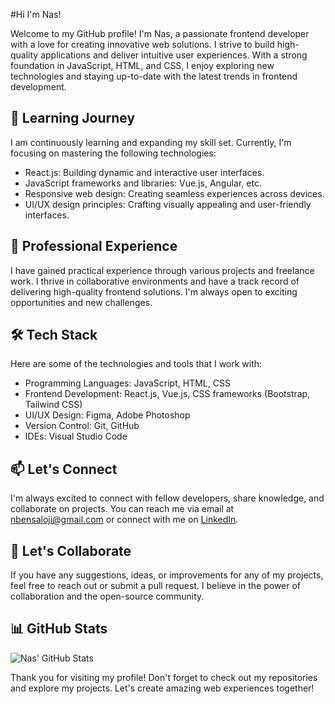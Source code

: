 #Hi I'm Nas! 

Welcome to my GitHub profile! I'm Nas, a passionate frontend developer with a love for creating innovative web solutions. I strive to build high-quality applications and deliver intuitive user experiences. With a strong foundation in JavaScript, HTML, and CSS, I enjoy exploring new technologies and staying up-to-date with the latest trends in frontend development.

## 🌱 Learning Journey

I am continuously learning and expanding my skill set. Currently, I'm focusing on mastering the following technologies:

- React.js: Building dynamic and interactive user interfaces.
- JavaScript frameworks and libraries: Vue.js, Angular, etc.
- Responsive web design: Creating seamless experiences across devices.
- UI/UX design principles: Crafting visually appealing and user-friendly interfaces.

## 💼 Professional Experience

I have gained practical experience through various projects and freelance work. I thrive in collaborative environments and have a track record of delivering high-quality frontend solutions. I'm always open to exciting opportunities and new challenges.

## 🛠️ Tech Stack

Here are some of the technologies and tools that I work with:

- Programming Languages: JavaScript, HTML, CSS
- Frontend Development: React.js, Vue.js, CSS frameworks (Bootstrap, Tailwind CSS)
- UI/UX Design: Figma, Adobe Photoshop
- Version Control: Git, GitHub
- IDEs: Visual Studio Code

## 📫 Let's Connect

I'm always excited to connect with fellow developers, share knowledge, and collaborate on projects. You can reach me via email at [nbensaloji@gmail.com](mailto:nbensaloji@gmail.com) or connect with me on [LinkedIn](https://www.linkedin.com/in/nas-bensaloji-947945271/).

## 🌟 Let's Collaborate

If you have any suggestions, ideas, or improvements for any of my projects, feel free to reach out or submit a pull request. I believe in the power of collaboration and the open-source community.

## 📊 GitHub Stats

![Nas' GitHub Stats](https://github-readme-stats.vercel.app/api?username=itsNas&show_icons=true&theme=radical)

Thank you for visiting my profile! Don't forget to check out my repositories and explore my projects. Let's create amazing web experiences together!



<!--
**itsNas/itsNas** is a ✨ _special_ ✨ repository because its `README.md` (this file) appears on your GitHub profile.

Here are some ideas to get you started:

- 🔭 I’m currently working on ...
- 🌱 I’m currently learning ...
- 👯 I’m looking to collaborate on ...
- 🤔 I’m looking for help with ...
- 💬 Ask me about ...
- 📫 How to reach me: ...
- 😄 Pronouns: ...
- ⚡ Fun fact: ...
-->
